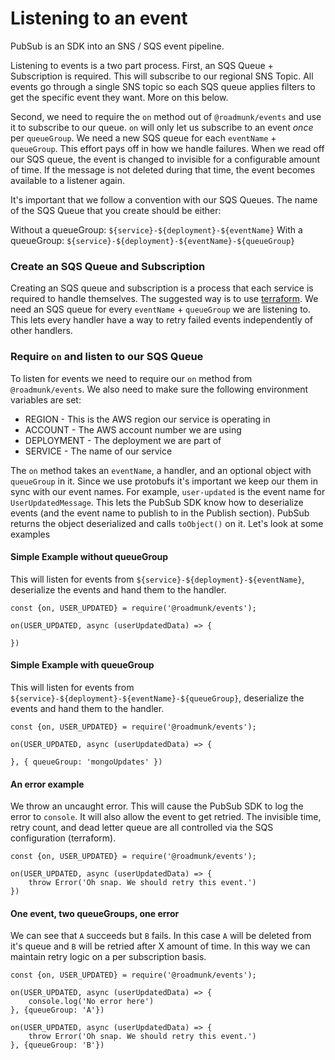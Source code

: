 # Listening to an event

PubSub is an SDK into an SNS / SQS event pipeline. 

Listening to events is a two part process. First, an SQS Queue + Subscription is 
required. This will subscribe to our regional SNS Topic. All events go through a 
single SNS topic so each SQS queue applies filters to get the specific event they
want. More on this below.

Second, we need to require the `on` method out of `@roadmunk/events` and use it
to subscribe to our queue. `on` will only let us subscribe to an event _once_ per
`queueGroup`. We need a new SQS queue for each `eventName` + `queueGroup`. This
effort pays off in how we handle failures. When we read off our SQS queue, the
event is changed to invisible for a configurable amount of time. If the message
is not deleted during that time, the event becomes available to a listener again.

It's important that we follow a convention with our SQS Queues. The name of the
SQS Queue that you create should be either:

Without a queueGroup: `${service}-${deployment}-${eventName}`
With a queueGroup: `${service}-${deployment}-${eventName}-${queueGroup}`

### Create an SQS Queue and Subscription

Creating an SQS queue and subscription is a process that each service is required
to handle themselves. The suggested way is to use [terraform](https://www.terraform.io/docs/providers/aws/d/sqs_queue.html).
We need an SQS queue for every `eventName` + `queueGroup` we are listening to. This
lets every handler have a way to retry failed events independently of other handlers.

### Require `on` and listen to our SQS Queue

To listen for events we need to require our `on` method from `@roadmunk/events`. We
also need to make sure the following environment variables are set:
- REGION - This is the AWS region our service is operating in
- ACCOUNT - The AWS account number we are using
- DEPLOYMENT - The deployment we are part of
- SERVICE - The name of our service

The `on` method takes an `eventName`, a handler, and an optional object with `queueGroup`
in it. Since we use protobufs it's important we keep our them in sync with our event
names. For example, `user-updated` is the event name for `UserUpdatedMessage`. This
lets the PubSub SDK know how to deserialize events (and the event name to publish
to in the Publish section). PubSub returns the object deserialized and calls `toObject()`
on it. Let's look at some examples

#### Simple Example without queueGroup

This will listen for events from `${service}-${deployment}-${eventName}`, deserialize
the events and hand them to the handler.

```
const {on, USER_UPDATED} = require('@roadmunk/events');

on(USER_UPDATED, async (userUpdatedData) => {
	
})
```

#### Simple Example with queueGroup

This will listen for events from `${service}-${deployment}-${eventName}-${queueGroup}`,
deserialize the events and hand them to the handler.

```
const {on, USER_UPDATED} = require('@roadmunk/events');

on(USER_UPDATED, async (userUpdatedData) => {
	
}, { queueGroup: 'mongoUpdates' })
```

#### An error example

We throw an uncaught error. This will cause the PubSub SDK to log the error to `console`.
It will also allow the event to get retried. The invisible time, retry count, and 
dead letter queue are all controlled via the SQS configuration (terraform).

```
const {on, USER_UPDATED} = require('@roadmunk/events');

on(USER_UPDATED, async (userUpdatedData) => {
	throw Error('Oh snap. We should retry this event.')
})
```

#### One event, two queueGroups, one error

We can see that `A` succeeds but `B` fails. In this case `A` will be deleted from it's queue
and `B` will be retried after X amount of time. In this way we can maintain retry logic on a 
per subscription basis.

```
const {on, USER_UPDATED} = require('@roadmunk/events');

on(USER_UPDATED, async (userUpdatedData) => {
	console.log('No error here')
}, {queueGroup: 'A'})

on(USER_UPDATED, async (userUpdatedData) => {
	throw Error('Oh snap. We should retry this event.')
}, {queueGroup: 'B'})
```
